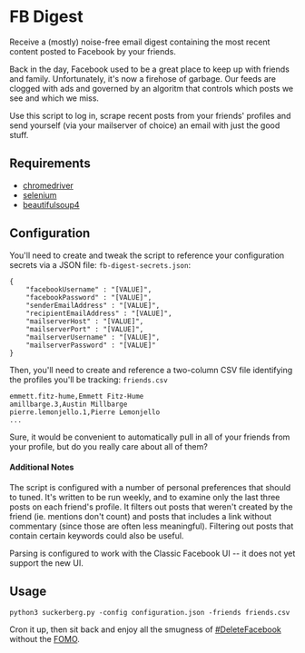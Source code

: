 # FB Digest

Receive a (mostly) noise-free email digest containing the most recent content posted to Facebook by your friends.

Back in the day, Facebook used to be a great place to keep up with friends and family. Unfortunately, it's now a firehose of garbage. Our feeds are clogged with ads and governed by an algoritm that controls which posts we see and which we miss.

Use this script to log in, scrape recent posts from your friends' profiles and send yourself (via your mailserver of choice) an email with just the good stuff. 

## Requirements

- [chromedriver](https://pypi.org/project/chromedriver/)
- [selenium](https://pypi.org/project/selenium/)
- [beautifulsoup4](https://pypi.org/project/beautifulsoup4/)

## Configuration

You'll need to create and tweak the script to reference your configuration secrets via a JSON file: `fb-digest-secrets.json`:

```
{
    "facebookUsername" : "[VALUE]",
    "facebookPassword" : "[VALUE]",
    "senderEmailAddress" : "[VALUE]",
    "recipientEmailAddress" : "[VALUE]",
    "mailserverHost" : "[VALUE]",
    "mailserverPort" : "[VALUE]",
    "mailserverUsername" : "[VALUE]",
    "mailserverPassword" : "[VALUE]"
}
```

Then, you'll need to create and reference a two-column CSV file identifying the profiles you'll be tracking: `friends.csv`

```
emmett.fitz-hume,Emmett Fitz-Hume
amillbarge.3,Austin Millbarge
pierre.lemonjello.1,Pierre Lemonjello
...
```

Sure, it would be convenient to automatically pull in all of your friends from your profile, but do you really care about all of them? 

#### Additional Notes

The script is configured with a number of personal preferences that should to tuned. It's written to be run weekly, and to examine only the last three posts on each friend's profile. It filters out posts that weren't created by the friend (ie. mentions don't count) and posts that includes a link without commentary (since those are often less meaningful). Filtering out posts that contain certain keywords could also be useful.

Parsing is configured to work with the Classic Facebook UI -- it does not yet support the new UI.

## Usage

```python3 suckerberg.py -config configuration.json -friends friends.csv```

Cron it up, then sit back and enjoy all the smugness of [#DeleteFacebook](https://knowyourmeme.com/memes/events/deletefacebook) without the [FOMO](https://www.urbandictionary.com/define.php?term=Fomo).

